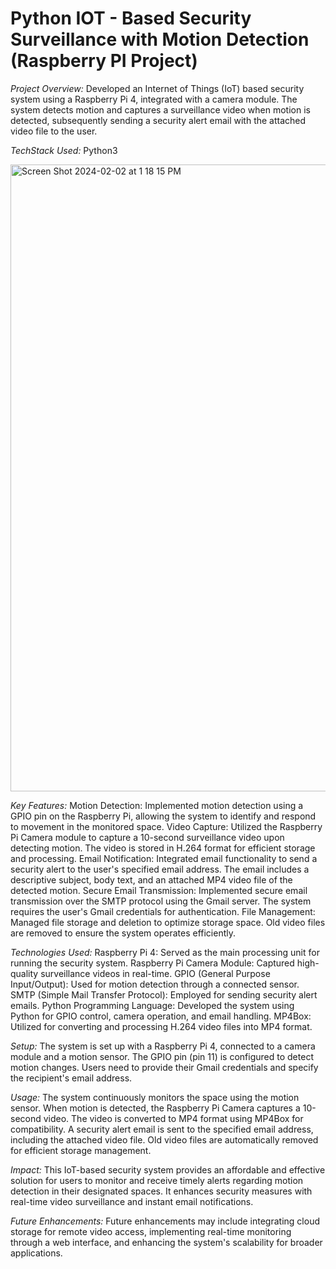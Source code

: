 # Python IOT - Based Security Surveillance with Motion Detection (Raspberry PI Project)

*Project Overview:*
Developed an Internet of Things (IoT) based security system using a Raspberry Pi 4, integrated with a camera module. 
The system detects motion and captures a surveillance video when motion is detected, subsequently sending a security 
alert email with the attached video file to the user.

*TechStack Used:*
Python3

<img width="1003" alt="Screen Shot 2024-02-02 at 1 18 15 PM" src="https://github.com/DevS0ni/Python-IOT-Based-Security-Surveillance-with-Motion-Detection/assets/88739819/ea6f412c-e5b0-44e7-9281-aa8bb897fc08">

*Key Features:*
Motion Detection: Implemented motion detection using a GPIO pin on the Raspberry Pi, allowing the system to identify and respond to movement in the monitored space.
Video Capture: Utilized the Raspberry Pi Camera module to capture a 10-second surveillance video upon detecting motion. The video is stored in H.264 format for efficient storage and processing.
Email Notification: Integrated email functionality to send a security alert to the user's specified email address. The email includes a descriptive subject, body text, and an attached MP4 video file of the detected motion.
Secure Email Transmission: Implemented secure email transmission over the SMTP protocol using the Gmail server. The system requires the user's Gmail credentials for authentication.
File Management: Managed file storage and deletion to optimize storage space. Old video files are removed to ensure the system operates efficiently.

*Technologies Used:*
Raspberry Pi 4: Served as the main processing unit for running the security system.
Raspberry Pi Camera Module: Captured high-quality surveillance videos in real-time.
GPIO (General Purpose Input/Output): Used for motion detection through a connected sensor.
SMTP (Simple Mail Transfer Protocol): Employed for sending security alert emails.
Python Programming Language: Developed the system using Python for GPIO control, camera operation, and email handling.
MP4Box: Utilized for converting and processing H.264 video files into MP4 format.

*Setup:*
The system is set up with a Raspberry Pi 4, connected to a camera module and a motion sensor.
The GPIO pin (pin 11) is configured to detect motion changes.
Users need to provide their Gmail credentials and specify the recipient's email address.

*Usage:*
The system continuously monitors the space using the motion sensor.
When motion is detected, the Raspberry Pi Camera captures a 10-second video.
The video is converted to MP4 format using MP4Box for compatibility.
A security alert email is sent to the specified email address, including the attached video file.
Old video files are automatically removed for efficient storage management.

*Impact:*
This IoT-based security system provides an affordable and effective solution for users to monitor and receive timely alerts regarding motion detection in their designated spaces. It enhances security measures with real-time video surveillance and instant email notifications.

*Future Enhancements:*
Future enhancements may include integrating cloud storage for remote video access, implementing real-time monitoring through a web interface, and enhancing the system's scalability for broader applications.

